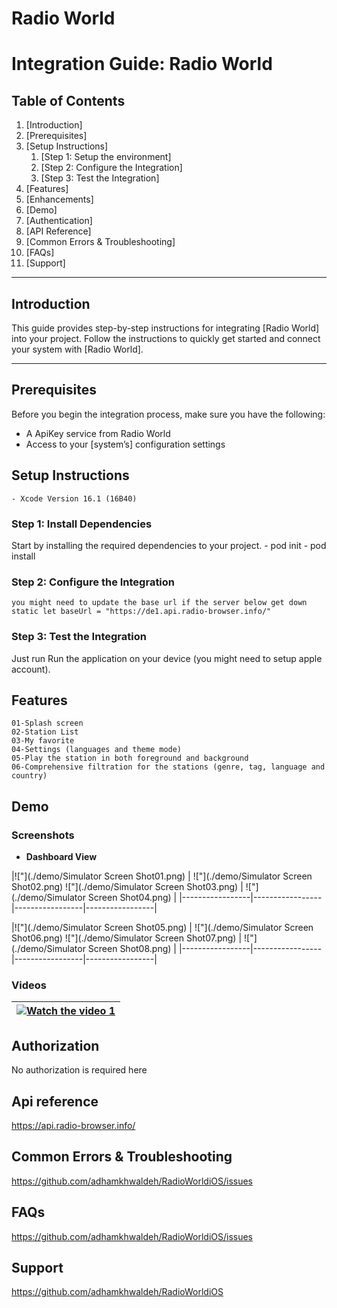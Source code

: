 
# Radio World

# Integration Guide: Radio World

## Table of Contents

1. [Introduction]
2. [Prerequisites]
3. [Setup Instructions]
    1. [Step 1: Setup the environment]
    2. [Step 2: Configure the Integration]
    3. [Step 3: Test the Integration]
4. [Features]
5. [Enhancements]
6. [Demo]
7. [Authentication]
8. [API Reference]
9. [Common Errors & Troubleshooting]
10. [FAQs]
11. [Support]

---

## Introduction

This guide provides step-by-step instructions for integrating [Radio World] into your project.
Follow the instructions to quickly get started and connect your system with [Radio World].

---

## Prerequisites

Before you begin the integration process, make sure you have the following:

- A ApiKey service from Radio World
- Access to your [system’s] configuration settings

## Setup Instructions

    - Xcode Version 16.1 (16B40)

### Step 1: Install Dependencies

Start by installing the required dependencies to your project.
    - pod init
    - pod install

### Step 2: Configure the Integration
    you might need to update the base url if the server below get down
    static let baseUrl = "https://de1.api.radio-browser.info/"

### Step 3: Test the Integration

   Just run Run the application on your device (you might need to setup apple account).

## Features

    01-Splash screen
    02-Station List
    03-My favorite
    04-Settings (languages and theme mode)
    05-Play the station in both foreground and background
    06-Comprehensive filtration for the stations (genre, tag, language and country)

## Demo

### Screenshots

- **Dashboard View**

|!["](./demo/Simulator Screen Shot01.png) | !["](./demo/Simulator Screen Shot02.png)  !["](./demo/Simulator Screen Shot03.png) | !["](./demo/Simulator Screen Shot04.png) |
|-----------------|-----------------|-----------------|-----------------|

|!["](./demo/Simulator Screen Shot05.png) | !["](./demo/Simulator Screen Shot06.png)  !["](./demo/Simulator Screen Shot07.png) | !["](./demo/Simulator Screen Shot08.png) |
|-----------------|-----------------|-----------------|-----------------|

### Videos

|[![Watch the video 1]()](https://youtu.be/aocOFGVXn-g) |
|-----------------|  

## Authorization

No authorization is required here

## Api reference

<https://api.radio-browser.info/>

## Common Errors & Troubleshooting

<https://github.com/adhamkhwaldeh/RadioWorldiOS/issues>

## FAQs

<https://github.com/adhamkhwaldeh/RadioWorldiOS/issues>

## Support

<https://github.com/adhamkhwaldeh/RadioWorldiOS>
